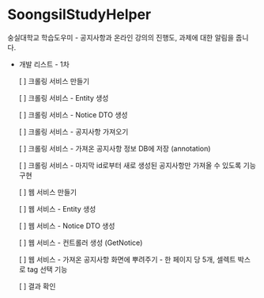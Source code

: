 # SoongsilStudyHelper
숭실대학교 학습도우미 - 공지사항과 온라인 강의의 진행도, 과제에 대한 알림을 줍니다.

* 개발 리스트 - 1차

    [ ] 크롤링 서비스 만들기

    [ ] 크롤링 서비스 - Entity 생성

    [ ] 크롤링 서비스 - Notice DTO 생성

    [ ] 크롤링 서비스 - 공지사항 가져오기
  
    [ ] 크롤링 서비스 - 가져온 공지사항 정보 DB에 저장 (annotation)
  
    [ ] 크롤링 서비스 - 마지막 id로부터 새로 생성된 공지사항만 가져올 수 있도록 기능 구현
  
    [ ] 웹 서비스 만들기
  
    [ ] 웹 서비스 - Entity 생성
  
    [ ] 웹 서비스 - Notice DTO 생성
  
    [ ] 웹 서비스 - 컨트롤러 생성 (GetNotice)
  
    [ ] 웹 서비스 - 가져온 공지사항 화면에 뿌려주기 - 한 페이지 당 5개, 셀렉트 박스로 tag 선택 기능
  
    [ ] 결과 확인
  

